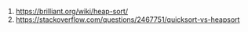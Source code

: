 1. https://brilliant.org/wiki/heap-sort/
2. https://stackoverflow.com/questions/2467751/quicksort-vs-heapsort